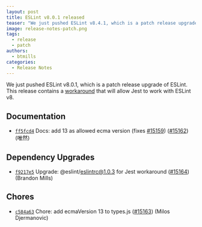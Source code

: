 ```yaml
---
layout: post
title: ESLint v8.0.1 released
teaser: "We just pushed ESLint v8.4.1, which is a patch release upgrade of ESLint. This release fixes several bugs found in the previous release."
image: release-notes-patch.png
tags:
  - release
  - patch
authors:
  - btmills
categories:
  - Release Notes
---
```


We just pushed ESLint v8.0.1, which is a patch release upgrade of ESLint. This release contains a [workaround](https://github.com/eslint/eslintrc/pull/57) that will allow Jest to work with ESLint v8.

## Documentation


* [`ff5fcd4`](https://github.com/eslint/eslint/commit/ff5fcd4d9bf43354a1b85d1f7ec1c4e1c0e5cbd9) Docs: add 13 as allowed ecma version (fixes [#15159](https://github.com/eslint/eslint/issues/15159)) ([#15162](https://github.com/eslint/eslint/issues/15162)) (唯然)




## Dependency Upgrades


* [`f9217e5`](https://github.com/eslint/eslint/commit/f9217e527e1c49c6244400c4a58b6d1c14de51db) Upgrade: @eslint/eslintrc@1.0.3 for Jest workaround ([#15164](https://github.com/eslint/eslint/issues/15164)) (Brandon Mills)






## Chores


* [`c584a63`](https://github.com/eslint/eslint/commit/c584a63e2d6d9c0a66e5c5a5d43bc8148c054f5d) Chore: add ecmaVersion 13 to types.js ([#15163](https://github.com/eslint/eslint/issues/15163)) (Milos Djermanovic)
